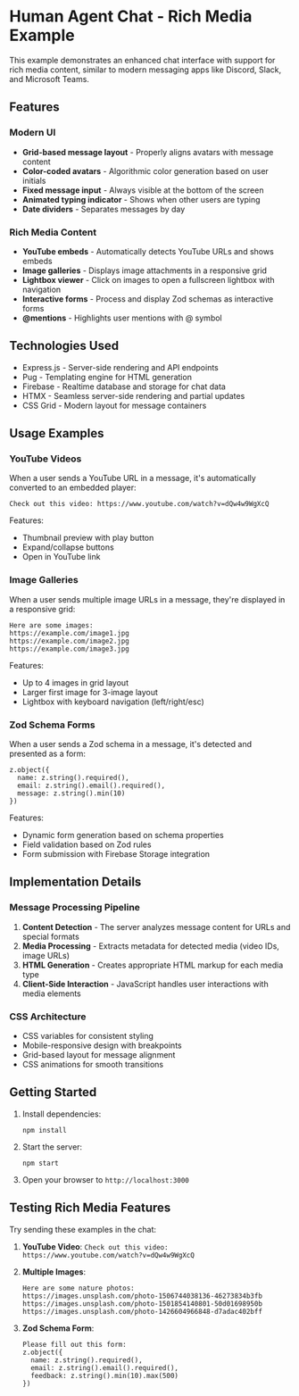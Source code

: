 # Human Agent Chat - Rich Media Example

This example demonstrates an enhanced chat interface with support for rich media content, similar to modern messaging apps like Discord, Slack, and Microsoft Teams.

## Features

### Modern UI

- **Grid-based message layout** - Properly aligns avatars with message content
- **Color-coded avatars** - Algorithmic color generation based on user initials
- **Fixed message input** - Always visible at the bottom of the screen
- **Animated typing indicator** - Shows when other users are typing
- **Date dividers** - Separates messages by day

### Rich Media Content

- **YouTube embeds** - Automatically detects YouTube URLs and shows embeds
- **Image galleries** - Displays image attachments in a responsive grid
- **Lightbox viewer** - Click on images to open a fullscreen lightbox with navigation
- **Interactive forms** - Process and display Zod schemas as interactive forms
- **@mentions** - Highlights user mentions with @ symbol

## Technologies Used

- Express.js - Server-side rendering and API endpoints
- Pug - Templating engine for HTML generation
- Firebase - Realtime database and storage for chat data
- HTMX - Seamless server-side rendering and partial updates
- CSS Grid - Modern layout for message containers

## Usage Examples

### YouTube Videos

When a user sends a YouTube URL in a message, it's automatically converted to an embedded player:

```
Check out this video: https://www.youtube.com/watch?v=dQw4w9WgXcQ
```

Features:
- Thumbnail preview with play button
- Expand/collapse buttons
- Open in YouTube link

### Image Galleries

When a user sends multiple image URLs in a message, they're displayed in a responsive grid:

```
Here are some images:
https://example.com/image1.jpg
https://example.com/image2.jpg
https://example.com/image3.jpg
```

Features:
- Up to 4 images in grid layout
- Larger first image for 3-image layout
- Lightbox with keyboard navigation (left/right/esc)

### Zod Schema Forms

When a user sends a Zod schema in a message, it's detected and presented as a form:

```
z.object({
  name: z.string().required(),
  email: z.string().email().required(),
  message: z.string().min(10)
})
```

Features:
- Dynamic form generation based on schema properties
- Field validation based on Zod rules
- Form submission with Firebase Storage integration

## Implementation Details

### Message Processing Pipeline

1. **Content Detection** - The server analyzes message content for URLs and special formats
2. **Media Processing** - Extracts metadata for detected media (video IDs, image URLs)
3. **HTML Generation** - Creates appropriate HTML markup for each media type
4. **Client-Side Interaction** - JavaScript handles user interactions with media elements

### CSS Architecture

- CSS variables for consistent styling
- Mobile-responsive design with breakpoints
- Grid-based layout for message alignment
- CSS animations for smooth transitions

## Getting Started

1. Install dependencies:
   ```
   npm install
   ```

2. Start the server:
   ```
   npm start
   ```

3. Open your browser to `http://localhost:3000`

## Testing Rich Media Features

Try sending these examples in the chat:

1. **YouTube Video**: `Check out this video: https://www.youtube.com/watch?v=dQw4w9WgXcQ`

2. **Multiple Images**: 
   ```
   Here are some nature photos:
   https://images.unsplash.com/photo-1506744038136-46273834b3fb
   https://images.unsplash.com/photo-1501854140801-50d01698950b
   https://images.unsplash.com/photo-1426604966848-d7adac402bff
   ```

3. **Zod Schema Form**:
   ```
   Please fill out this form:
   z.object({
     name: z.string().required(),
     email: z.string().email().required(),
     feedback: z.string().min(10).max(500)
   })
   ```